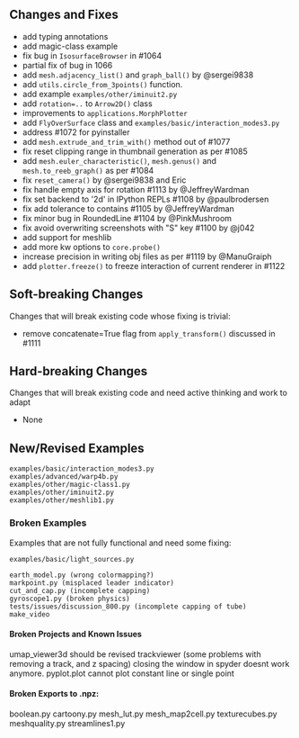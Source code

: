 
## Changes and Fixes

- add typing annotations
- add magic-class example
- fix bug in `IsosurfaceBrowser` in #1064
- partial fix of bug in 1066
- add `mesh.adjacency_list()` and `graph_ball()` by @sergei9838
- add `utils.circle_from_3points()` function.
- add example `examples/other/iminuit2.py`
- add `rotation=..` to `Arrow2D()` class
- improvements to `applications.MorphPlotter`
- add `FlyOverSurface` class and  `examples/basic/interaction_modes3.py`
- address #1072 for pyinstaller 
- add `mesh.extrude_and_trim_with()` method out of #1077
- fix reset clipping range in thumbnail generation as per #1085
- add `mesh.euler_characteristic()`, `mesh.genus()` and `mesh.to_reeb_graph()` as per #1084
- fix `reset_camera()` by @sergei9838 and Eric
- fix handle empty axis for rotation #1113 by @JeffreyWardman 
- fix set backend to '2d' in IPython REPLs #1108 by @paulbrodersen
- fix add tolerance to contains #1105 by @JeffreyWardman
- fix minor bug in RoundedLine #1104 by @PinkMushroom
- fix avoid overwriting screenshots with "S" key #1100 by @j042
- add support for meshlib
- add more kw options to `core.probe()`
- increase precision in writing obj files as per #1119 by @ManuGraiph
- add `plotter.freeze()` to freeze interaction of current renderer in #1122


## Soft-breaking Changes
Changes that will break existing code whose fixing is trivial:

- remove concatenate=True flag from `apply_transform()` discussed in  #1111


## Hard-breaking Changes
Changes that will break existing code and need active thinking and work to adapt

- None


## New/Revised Examples
```
examples/basic/interaction_modes3.py
examples/advanced/warp4b.py
examples/other/magic-class1.py
examples/other/iminuit2.py
examples/other/meshlib1.py
```

### Broken Examples
Examples that are not fully functional and need some fixing:
```
examples/basic/light_sources.py

earth_model.py (wrong colormapping?)
markpoint.py (misplaced leader indicator)
cut_and_cap.py (incomplete capping)
gyroscope1.py (broken physics)
tests/issues/discussion_800.py (incomplete capping of tube)
make_video
```

#### Broken Projects and Known Issues
umap_viewer3d should be revised
trackviewer (some problems with removing a track, and z spacing)
closing the window in spyder doesnt work anymore.
pyplot.plot cannot plot constant line or single point

#### Broken Exports to .npz:
boolean.py
cartoony.py
mesh_lut.py
mesh_map2cell.py
texturecubes.py
meshquality.py
streamlines1.py
